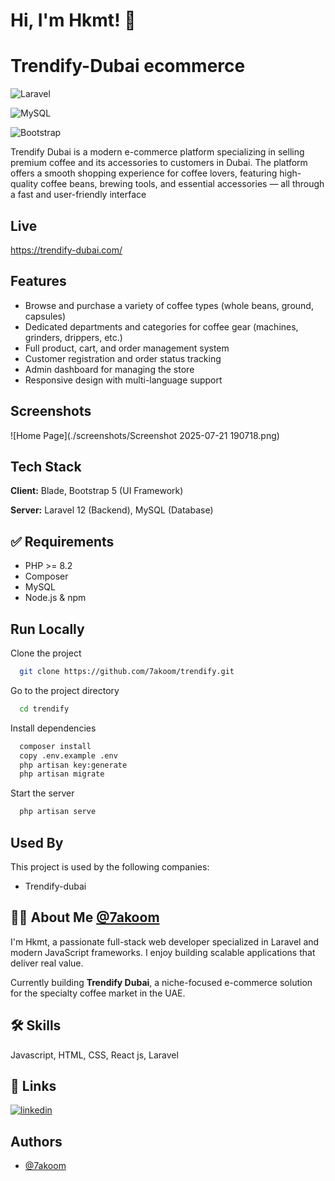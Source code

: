 
# Hi, I'm Hkmt! 👋


# Trendify-Dubai ecommerce

![Laravel](https://img.shields.io/badge/Laravel-12-red?style=for-the-badge&logo=laravel)

![MySQL](https://img.shields.io/badge/Database-MySQL-blue?style=for-the-badge&logo=mysql)

![Bootstrap](https://img.shields.io/badge/UI-Bootstrap_5-purple?style=for-the-badge&logo=bootstrap)

Trendify Dubai is a modern e-commerce platform specializing in selling premium coffee and its accessories to customers in Dubai. The platform offers a smooth shopping experience for coffee lovers, featuring high-quality coffee beans, brewing tools, and essential accessories — all through a fast and user-friendly interface


## Live

https://trendify-dubai.com/


## Features

- Browse and purchase a variety of coffee types (whole beans, ground, capsules)
- Dedicated departments and categories for coffee gear (machines, grinders, drippers, etc.)
- Full product, cart, and order management system
- Customer registration and order status tracking
- Admin dashboard for managing the store
- Responsive design with multi-language support


## Screenshots

![Home Page](./screenshots/Screenshot 2025-07-21 190718.png)


## Tech Stack

**Client:** Blade, Bootstrap 5 (UI Framework)

**Server:** Laravel 12 (Backend), MySQL (Database)


## ✅ Requirements

- PHP >= 8.2
- Composer
- MySQL
- Node.js & npm 



## Run Locally

Clone the project

```bash
  git clone https://github.com/7akoom/trendify.git
```

Go to the project directory

```bash
  cd trendify
```

Install dependencies

```bash
  composer install
  copy .env.example .env
  php artisan key:generate
  php artisan migrate

```

Start the server

```bash
  php artisan serve
```


## Used By

This project is used by the following companies:

- Trendify-dubai


## 👨‍💻 About Me [@7akoom](https://www.github.com/7akoom)
I'm Hkmt, a passionate full-stack web developer specialized in Laravel and modern JavaScript frameworks. I enjoy building scalable applications that deliver real value.

Currently building **Trendify Dubai**, a niche-focused e-commerce solution for the specialty coffee market in the UAE.



## 🛠 Skills
Javascript, HTML, CSS, React js, Laravel


## 🔗 Links
[![linkedin](https://img.shields.io/badge/linkedin-0A66C2?style=for-the-badge&logo=linkedin&logoColor=white)](https://www.linkedin.com/in/hkmt-ali/)


## Authors

- [@7akoom](https://www.github.com/7akoom)


